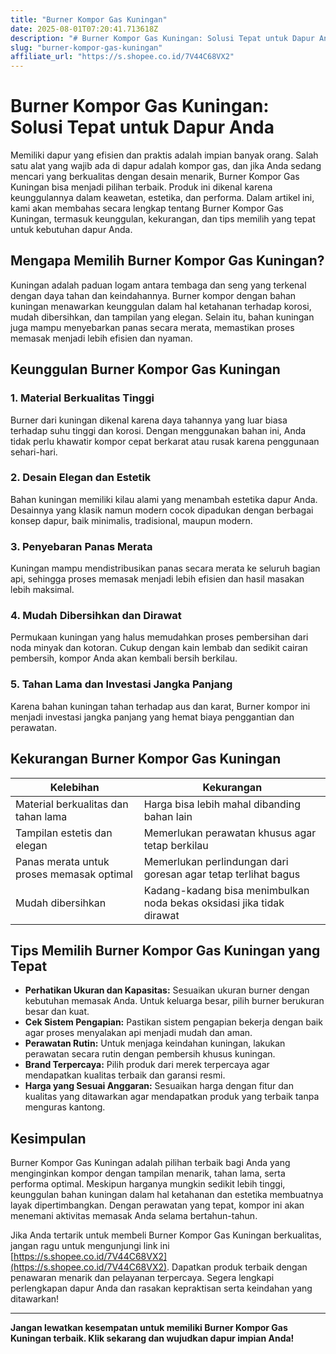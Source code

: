 ```yaml
---
title: "Burner Kompor Gas Kuningan"
date: 2025-08-01T07:20:41.713618Z
description: "# Burner Kompor Gas Kuningan: Solusi Tepat untuk Dapur Anda..."
slug: "burner-kompor-gas-kuningan"
affiliate_url: "https://s.shopee.co.id/7V44C68VX2"
---
```

# Burner Kompor Gas Kuningan: Solusi Tepat untuk Dapur Anda

Memiliki dapur yang efisien dan praktis adalah impian banyak orang. Salah satu alat yang wajib ada di dapur adalah kompor gas, dan jika Anda sedang mencari yang berkualitas dengan desain menarik, Burner Kompor Gas Kuningan bisa menjadi pilihan terbaik. Produk ini dikenal karena keunggulannya dalam keawetan, estetika, dan performa. Dalam artikel ini, kami akan membahas secara lengkap tentang Burner Kompor Gas Kuningan, termasuk keunggulan, kekurangan, dan tips memilih yang tepat untuk kebutuhan dapur Anda.

## Mengapa Memilih Burner Kompor Gas Kuningan?

Kuningan adalah paduan logam antara tembaga dan seng yang terkenal dengan daya tahan dan keindahannya. Burner kompor dengan bahan kuningan menawarkan keunggulan dalam hal ketahanan terhadap korosi, mudah dibersihkan, dan tampilan yang elegan. Selain itu, bahan kuningan juga mampu menyebarkan panas secara merata, memastikan proses memasak menjadi lebih efisien dan nyaman.

## Keunggulan Burner Kompor Gas Kuningan

### 1. Material Berkualitas Tinggi

Burner dari kuningan dikenal karena daya tahannya yang luar biasa terhadap suhu tinggi dan korosi. Dengan menggunakan bahan ini, Anda tidak perlu khawatir kompor cepat berkarat atau rusak karena penggunaan sehari-hari.

### 2. Desain Elegan dan Estetik

Bahan kuningan memiliki kilau alami yang menambah estetika dapur Anda. Desainnya yang klasik namun modern cocok dipadukan dengan berbagai konsep dapur, baik minimalis, tradisional, maupun modern.

### 3. Penyebaran Panas Merata

Kuningan mampu mendistribusikan panas secara merata ke seluruh bagian api, sehingga proses memasak menjadi lebih efisien dan hasil masakan lebih maksimal.

### 4. Mudah Dibersihkan dan Dirawat

Permukaan kuningan yang halus memudahkan proses pembersihan dari noda minyak dan kotoran. Cukup dengan kain lembab dan sedikit cairan pembersih, kompor Anda akan kembali bersih berkilau.

### 5. Tahan Lama dan Investasi Jangka Panjang

Karena bahan kuningan tahan terhadap aus dan karat, Burner kompor ini menjadi investasi jangka panjang yang hemat biaya penggantian dan perawatan.

## Kekurangan Burner Kompor Gas Kuningan

| Kelebihan | Kekurangan |
|------------|------------|
| Material berkualitas dan tahan lama | Harga bisa lebih mahal dibanding bahan lain |
| Tampilan estetis dan elegan | Memerlukan perawatan khusus agar tetap berkilau |
| Panas merata untuk proses memasak optimal | Memerlukan perlindungan dari goresan agar tetap terlihat bagus |
| Mudah dibersihkan | Kadang-kadang bisa menimbulkan noda bekas oksidasi jika tidak dirawat |

## Tips Memilih Burner Kompor Gas Kuningan yang Tepat

- **Perhatikan Ukuran dan Kapasitas:** Sesuaikan ukuran burner dengan kebutuhan memasak Anda. Untuk keluarga besar, pilih burner berukuran besar dan kuat.
- **Cek Sistem Pengapian:** Pastikan sistem pengapian bekerja dengan baik agar proses menyalakan api menjadi mudah dan aman.
- **Perawatan Rutin:** Untuk menjaga keindahan kuningan, lakukan perawatan secara rutin dengan pembersih khusus kuningan.
- **Brand Terpercaya:** Pilih produk dari merek terpercaya agar mendapatkan kualitas terbaik dan garansi resmi.
- **Harga yang Sesuai Anggaran:** Sesuaikan harga dengan fitur dan kualitas yang ditawarkan agar mendapatkan produk yang terbaik tanpa menguras kantong.

## Kesimpulan

Burner Kompor Gas Kuningan adalah pilihan terbaik bagi Anda yang menginginkan kompor dengan tampilan menarik, tahan lama, serta performa optimal. Meskipun harganya mungkin sedikit lebih tinggi, keunggulan bahan kuningan dalam hal ketahanan dan estetika membuatnya layak dipertimbangkan. Dengan perawatan yang tepat, kompor ini akan menemani aktivitas memasak Anda selama bertahun-tahun.

Jika Anda tertarik untuk membeli Burner Kompor Gas Kuningan berkualitas, jangan ragu untuk mengunjungi link ini [https://s.shopee.co.id/7V44C68VX2](https://s.shopee.co.id/7V44C68VX2). Dapatkan produk terbaik dengan penawaran menarik dan pelayanan terpercaya. Segera lengkapi perlengkapan dapur Anda dan rasakan kepraktisan serta keindahan yang ditawarkan!

---

**Jangan lewatkan kesempatan untuk memiliki Burner Kompor Gas Kuningan terbaik. Klik sekarang dan wujudkan dapur impian Anda!**